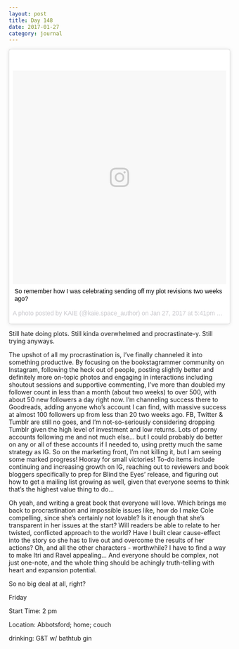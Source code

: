 ```yaml
---
layout: post
title: Day 148
date: 2017-01-27
category: journal
---
```


<blockquote class="instagram-media" data-instgrm-captioned data-instgrm-version="7" style=" background:#FFF; border:0; border-radius:3px; box-shadow:0 0 1px 0 rgba(0,0,0,0.5),0 1px 10px 0 rgba(0,0,0,0.15); margin: 1px; max-width:658px; padding:0; width:99.375%; width:-webkit-calc(100% - 2px); width:calc(100% - 2px);"><div style="padding:8px;"> <div style=" background:#F8F8F8; line-height:0; margin-top:40px; padding:50.0% 0; text-align:center; width:100%;"> <div style=" background:url(data:image/png;base64,iVBORw0KGgoAAAANSUhEUgAAACwAAAAsCAMAAAApWqozAAAABGdBTUEAALGPC/xhBQAAAAFzUkdCAK7OHOkAAAAMUExURczMzPf399fX1+bm5mzY9AMAAADiSURBVDjLvZXbEsMgCES5/P8/t9FuRVCRmU73JWlzosgSIIZURCjo/ad+EQJJB4Hv8BFt+IDpQoCx1wjOSBFhh2XssxEIYn3ulI/6MNReE07UIWJEv8UEOWDS88LY97kqyTliJKKtuYBbruAyVh5wOHiXmpi5we58Ek028czwyuQdLKPG1Bkb4NnM+VeAnfHqn1k4+GPT6uGQcvu2h2OVuIf/gWUFyy8OWEpdyZSa3aVCqpVoVvzZZ2VTnn2wU8qzVjDDetO90GSy9mVLqtgYSy231MxrY6I2gGqjrTY0L8fxCxfCBbhWrsYYAAAAAElFTkSuQmCC); display:block; height:44px; margin:0 auto -44px; position:relative; top:-22px; width:44px;"></div></div> <p style=" margin:8px 0 0 0; padding:0 4px;"> <a href="https://www.instagram.com/p/BPyjvOmAFAR/" style=" color:#000; font-family:Arial,sans-serif; font-size:14px; font-style:normal; font-weight:normal; line-height:17px; text-decoration:none; word-wrap:break-word;" target="_blank">So remember how I was celebrating sending off my plot revisions two weeks ago? </a></p> <p style=" color:#c9c8cd; font-family:Arial,sans-serif; font-size:14px; line-height:17px; margin-bottom:0; margin-top:8px; overflow:hidden; padding:8px 0 7px; text-align:center; text-overflow:ellipsis; white-space:nowrap;">A photo posted by KAIE (@kaie.space_author) on <time style=" font-family:Arial,sans-serif; font-size:14px; line-height:17px;" datetime="2017-01-28T01:41:28+00:00">Jan 27, 2017 at 5:41pm PST</time></p></div></blockquote>
<script async defer src="//platform.instagram.com/en_US/embeds.js"></script>

Still hate doing plots. Still kinda overwhelmed and procrastinate-y. Still trying anyways. 

The upshot of all my procrastination is, I’ve finally channeled it into something productive. By focusing on the bookstagrammer community on Instagram, following the heck out of people, posting slightly better and definitely more on-topic photos and engaging in interactions including shoutout sessions and supportive commenting, I’ve more than doubled my follower count in less than a month (about two weeks) to over 500, with about 50 new followers a day right now. I’m channeling success there to Goodreads, adding anyone who’s account I can find, with massive success at almost 100 followers up from less than 20 two weeks ago. FB, Twitter & Tumblr are still no goes, and I’m not-so-seriously considering dropping Tumblr given the high level of investment and low returns. Lots of porny accounts following me and not much else… but I could probably do better on any or all of these accounts if I needed to, using pretty much the same strategy as IG. So on the marketing front, I’m not killing it, but I am seeing some marked progress! Hooray for small victories! To-do items include continuing and increasing growth on IG, reaching out to reviewers and book bloggers specifically to prep for Blind the Eyes’ release, and figuring out how to get a mailing list growing as well, given that everyone seems to think that’s the highest value thing to do…

Oh yeah, and writing a great book that everyone will love. Which brings me back to procrastination and impossible issues like, how do I make Cole compelling, since she’s certainly not lovable? Is it enough that she’s transparent in her issues at the start? Will readers be able to relate to her twisted, conflicted approach to the world? Have I built clear cause-effect into the story so she has to live out and overcome the results of her actions? Oh, and all the other characters - worthwhile? I have to find a way to make Itri and Ravel appealing… And everyone should be complex, not just one-note, and the whole thing should be achingly truth-telling with heart and expansion potential.

So no big deal at all, right?

Friday

Start Time: 2 pm

Location: Abbotsford; home; couch

drinking: G&T w/ bathtub gin
